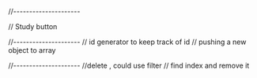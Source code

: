 //---------------------

// Study button

//---------------------
// id generator to keep track of id
// pushing a new object to array

//---------------------
//delete , could use filter
// find index and remove it
